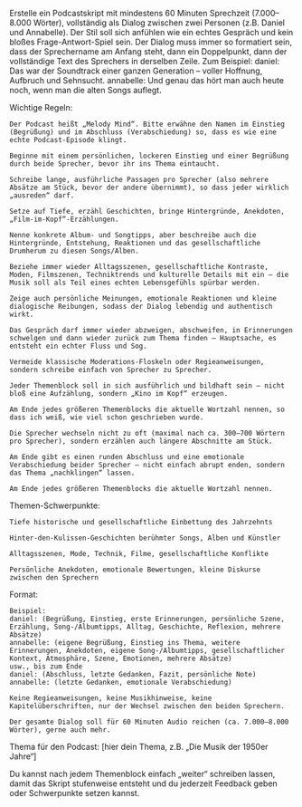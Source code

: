Erstelle ein Podcastskript mit mindestens 60 Minuten Sprechzeit (7.000–8.000 Wörter), vollständig als Dialog zwischen zwei Personen (z.B. Daniel und Annabelle).
Der Stil soll sich anfühlen wie ein echtes Gespräch und kein bloßes Frage-Antwort-Spiel sein.
Der Dialog muss immer so formatiert sein, dass der Sprechername am Anfang steht, dann ein Doppelpunkt, dann der vollständige Text des Sprechers in derselben Zeile.
Zum Beispiel:
daniel: Das war der Soundtrack einer ganzen Generation – voller Hoffnung, Aufbruch und Sehnsucht.
annabelle: Und genau das hört man auch heute noch, wenn man die alten Songs auflegt.

Wichtige Regeln:

    Der Podcast heißt „Melody Mind“. Bitte erwähne den Namen im Einstieg (Begrüßung) und im Abschluss (Verabschiedung) so, dass es wie eine echte Podcast-Episode klingt.

    Beginne mit einem persönlichen, lockeren Einstieg und einer Begrüßung durch beide Sprecher, bevor ihr ins Thema eintaucht.

    Schreibe lange, ausführliche Passagen pro Sprecher (also mehrere Absätze am Stück, bevor der andere übernimmt), so dass jeder wirklich „ausreden“ darf.

    Setze auf Tiefe, erzähl Geschichten, bringe Hintergründe, Anekdoten, „Film-im-Kopf“-Erzählungen.

    Nenne konkrete Album- und Songtipps, aber beschreibe auch die Hintergründe, Entstehung, Reaktionen und das gesellschaftliche Drumherum zu diesen Songs/Alben.

    Beziehe immer wieder Alltagsszenen, gesellschaftliche Kontraste, Moden, Filmszenen, Techniktrends und kulturelle Details mit ein – die Musik soll als Teil eines echten Lebensgefühls spürbar werden.

    Zeige auch persönliche Meinungen, emotionale Reaktionen und kleine dialogische Reibungen, sodass der Dialog lebendig und authentisch wirkt.

    Das Gespräch darf immer wieder abzweigen, abschweifen, in Erinnerungen schwelgen und dann wieder zurück zum Thema finden – Hauptsache, es entsteht ein echter Fluss und Sog.

    Vermeide klassische Moderations-Floskeln oder Regieanweisungen, sondern schreibe einfach von Sprecher zu Sprecher.

    Jeder Themenblock soll in sich ausführlich und bildhaft sein – nicht bloß eine Aufzählung, sondern „Kino im Kopf“ erzeugen.

    Am Ende jedes größeren Themenblocks die aktuelle Wortzahl nennen, so dass ich weiß, wie viel schon geschrieben wurde.

    Die Sprecher wechseln nicht zu oft (maximal nach ca. 300–700 Wörtern pro Sprecher), sondern erzählen auch längere Abschnitte am Stück.

    Am Ende gibt es einen runden Abschluss und eine emotionale Verabschiedung beider Sprecher – nicht einfach abrupt enden, sondern das Thema „nachklingen“ lassen.

    Am Ende jedes größeren Themenblocks die aktuelle Wortzahl nennen.

Themen-Schwerpunkte:

    Tiefe historische und gesellschaftliche Einbettung des Jahrzehnts

    Hinter-den-Kulissen-Geschichten berühmter Songs, Alben und Künstler

    Alltagsszenen, Mode, Technik, Filme, gesellschaftliche Konflikte

    Persönliche Anekdoten, emotionale Bewertungen, kleine Diskurse zwischen den Sprechern

Format:

    Beispiel:
    daniel: (Begrüßung, Einstieg, erste Erinnerungen, persönliche Szene, Erzählung, Song-/Albumtipps, Alltag, Geschichte, Reflexion, mehrere Absätze)
    annabelle: (eigene Begrüßung, Einstieg ins Thema, weitere Erinnerungen, Anekdoten, eigene Song-/Albumtipps, gesellschaftlicher Kontext, Atmosphäre, Szene, Emotionen, mehrere Absätze)
    usw., bis zum Ende
    daniel: (Abschluss, letzte Gedanken, Fazit, persönliche Note)
    annabelle: (letzte Gedanken, emotionale Verabschiedung)
    
    Keine Regieanweisungen, keine Musikhinweise, keine Kapitelüberschriften, nur der Wechsel zwischen den beiden Sprechern.

    Der gesamte Dialog soll für 60 Minuten Audio reichen (ca. 7.000–8.000 Wörter), gerne auch mehr.

Thema für den Podcast: [hier dein Thema, z.B. „Die Musik der 1950er Jahre“]

Du kannst nach jedem Themenblock einfach „weiter“ schreiben lassen, damit das Skript stufenweise entsteht und du jederzeit Feedback geben oder Schwerpunkte setzen kannst.